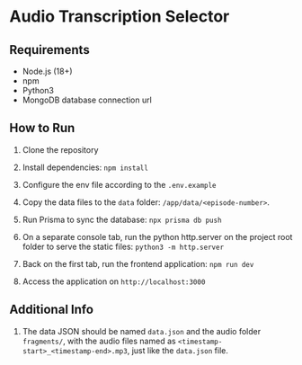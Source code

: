 # Audio Transcription Selector

## Requirements

- Node.js (18+)
- npm
- Python3
- MongoDB database connection url

## How to Run

1. Clone the repository

2. Install dependencies: `npm install`

3. Configure the env file according to the `.env.example`

4. Copy the data files to the `data` folder: `/app/data/<episode-number>`.

5. Run Prisma to sync the database: `npx prisma db push`

6. On a separate console tab, run the python http.server on the project root folder to serve the static files: `python3 -m http.server`

7. Back on the first tab, run the frontend application: `npm run dev`

8. Access the application on `http://localhost:3000`

## Additional Info

1. The data JSON should be named `data.json` and the audio folder `fragments/`, with the audio files named as `<timestamp-start>_<timestamp-end>.mp3`, just like the `data.json` file.
